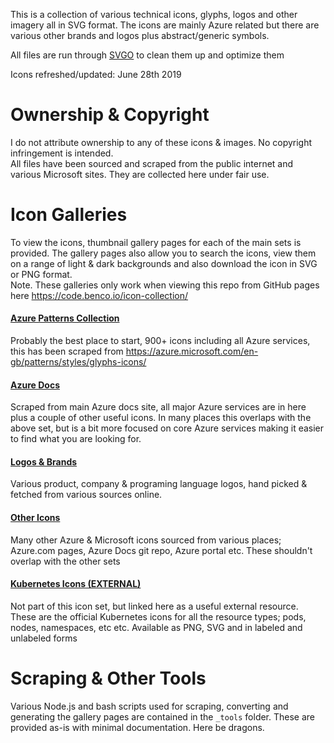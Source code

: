 This is a collection of various technical icons, glyphs, logos and other imagery all in SVG format. The icons are mainly Azure related but there are various other brands and logos plus abstract/generic symbols.

All files are run through [SVGO](https://github.com/svg/svgo) to clean them up and optimize them 

Icons refreshed/updated: June 28th 2019


# Ownership & Copyright
I do not attribute ownership to any of these icons & images. No copyright infringement is intended.  
All files have been sourced and scraped from the public internet and various Microsoft sites. They are collected here under fair use. 


# Icon Galleries
To view the icons, thumbnail gallery pages for each of the main sets is provided. The gallery pages also allow you to search the icons, view them on a range of light & dark backgrounds and also download the icon in SVG or PNG format.  
Note. These galleries only work when viewing this repo from GitHub pages here https://code.benco.io/icon-collection/

#### [Azure Patterns Collection](azure-patterns)
Probably the best place to start, 900+ icons including all Azure services, this has been scraped from https://azure.microsoft.com/en-gb/patterns/styles/glyphs-icons/ 

#### [Azure Docs](azure-docs)
Scraped from main Azure docs site, all major Azure services are in here plus a couple of other useful icons. In many places this overlaps with the above set, but is a bit more focused on core Azure services making it easier to find what you are looking for.

#### [Logos & Brands](logos)
Various product, company & programing language logos, hand picked & fetched from various sources online.

#### [Other Icons](other)
Many other Azure & Microsoft icons sourced from various places; Azure.com pages, Azure Docs git repo, Azure portal etc. These shouldn't overlap with the other sets

#### [Kubernetes Icons (EXTERNAL)](https://github.com/kubernetes/community/tree/master/icons)
Not part of this icon set, but linked here as a useful external resource.  
These are the official Kubernetes icons for all the resource types; pods, nodes, namespaces, etc etc. Available as PNG, SVG and in labeled and unlabeled forms


# Scraping & Other Tools
Various Node.js and bash scripts used for scraping, converting and generating the gallery pages are contained in the `_tools` folder. These are provided as-is with minimal documentation. Here be dragons.